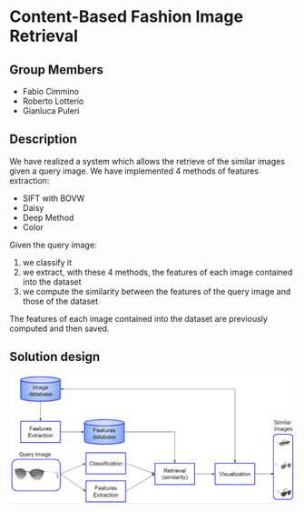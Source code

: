 # Content-Based Fashion Image Retrieval #

## Group Members ##
* Fabio Cimmino
* Roberto Lotterio
* Gianluca Puleri

## Description ##
We have realized a system which allows the retrieve of the similar images given a query image.
We have implemented 4 methods of features extraction:
* SIFT with BOVW
* Daisy
* Deep Method
* Color

Given the query image:
1. we classify it
2. we extract, with these 4 methods, the features of each image contained into the dataset
3. we compute the similarity between the features of the query image and those of the dataset

The features of each image contained into the dataset are previously computed and then saved.

## Solution design ##
![solution_design](solution_design.PNG)
